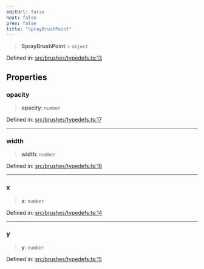 ```yaml
---
editUrl: false
next: false
prev: false
title: "SprayBrushPoint"
---
```


> **SprayBrushPoint** = `object`

Defined in: [src/brushes/typedefs.ts:13](https://github.com/fabricjs/fabric.js/blob/9a792f4b7b8031f02ec7ea4ce8c99f810e45cfec/src/brushes/typedefs.ts#L13)

## Properties

### opacity

> **opacity**: `number`

Defined in: [src/brushes/typedefs.ts:17](https://github.com/fabricjs/fabric.js/blob/9a792f4b7b8031f02ec7ea4ce8c99f810e45cfec/src/brushes/typedefs.ts#L17)

***

### width

> **width**: `number`

Defined in: [src/brushes/typedefs.ts:16](https://github.com/fabricjs/fabric.js/blob/9a792f4b7b8031f02ec7ea4ce8c99f810e45cfec/src/brushes/typedefs.ts#L16)

***

### x

> **x**: `number`

Defined in: [src/brushes/typedefs.ts:14](https://github.com/fabricjs/fabric.js/blob/9a792f4b7b8031f02ec7ea4ce8c99f810e45cfec/src/brushes/typedefs.ts#L14)

***

### y

> **y**: `number`

Defined in: [src/brushes/typedefs.ts:15](https://github.com/fabricjs/fabric.js/blob/9a792f4b7b8031f02ec7ea4ce8c99f810e45cfec/src/brushes/typedefs.ts#L15)
